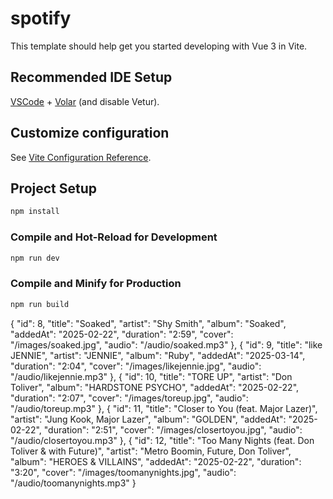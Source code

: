 # spotify

This template should help get you started developing with Vue 3 in Vite.

## Recommended IDE Setup

[VSCode](https://code.visualstudio.com/) + [Volar](https://marketplace.visualstudio.com/items?itemName=Vue.volar) (and disable Vetur).

## Customize configuration

See [Vite Configuration Reference](https://vite.dev/config/).

## Project Setup

```sh
npm install
```

### Compile and Hot-Reload for Development

```sh
npm run dev
```

### Compile and Minify for Production

```sh
npm run build
```


{
          "id": 8,
          "title": "Soaked",
          "artist": "Shy Smith",
          "album": "Soaked",
          "addedAt": "2025-02-22",
          "duration": "2:59",
          "cover": "/images/soaked.jpg",
          "audio": "/audio/soaked.mp3"
        },
        {
          "id": 9,
          "title": "like JENNIE",
          "artist": "JENNIE",
          "album": "Ruby",
          "addedAt": "2025-03-14",
          "duration": "2:04",
          "cover": "/images/likejennie.jpg",
          "audio": "/audio/likejennie.mp3"
        },
        {
          "id": 10,
          "title": "TORE UP",
          "artist": "Don Toliver",
          "album": "HARDSTONE PSYCHO",
          "addedAt": "2025-02-22",
          "duration": "2:07",
          "cover": "/images/toreup.jpg",
          "audio": "/audio/toreup.mp3"
        },
        {
          "id": 11,
          "title": "Closer to You (feat. Major Lazer)",
          "artist": "Jung Kook, Major Lazer",
          "album": "GOLDEN",
          "addedAt": "2025-02-22",
          "duration": "2:51",
          "cover": "/images/closertoyou.jpg",
          "audio": "/audio/closertoyou.mp3"
        },
        {
          "id": 12,
          "title": "Too Many Nights (feat. Don Toliver & with Future)",
          "artist": "Metro Boomin, Future, Don Toliver",
          "album": "HEROES & VILLAINS",
          "addedAt": "2025-02-22",
          "duration": "3:20",
          "cover": "/images/toomanynights.jpg",
          "audio": "/audio/toomanynights.mp3"
        }